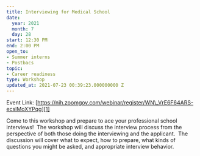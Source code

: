 ```yaml
---
title: Interviewing for Medical School
date:
  year: 2021
  month: 7
  day: 28
start: 12:30 PM
end: 2:00 PM
open_to:
- Summer interns
- Postbacs
topic:
- Career readiness
type: Workshop
updated_at: 2021-07-23 00:39:23.000000000 Z
---
```

Event
Link: [https://nih.zoomgov.com/webinar/register/WN\_VrE6F64ARS-ecslMoXYPqg][1]

Come to this workshop and prepare to ace your professional school
interviews!  The workshop will discuss the interview process from the
perspective of both those doing the interviewing and the applicant.  The
discussion will cover what to expect, how to prepare, what kinds of
questions you might be asked, and appropriate interview behavior.



[1]: https://nih.zoomgov.com/webinar/register/WN_VrE6F64ARS-ecslMoXYPqg
